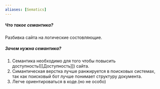 ```yaml
---
aliases: [Sematics]
---
```

##### Что такое семантика?
Разбивка сайта на логические состовляющие.


##### Зачем нужна семантика?
1. Семантика необходимо для того чтобы повысить доступность([[Доступность]]) сайта.
2. Симантическая верстка лучше ранжируется в поисковых системах, так как поисковый бот лучше понимает структуру документа.
3. Легче ориентироваться в коде.(но не особо)